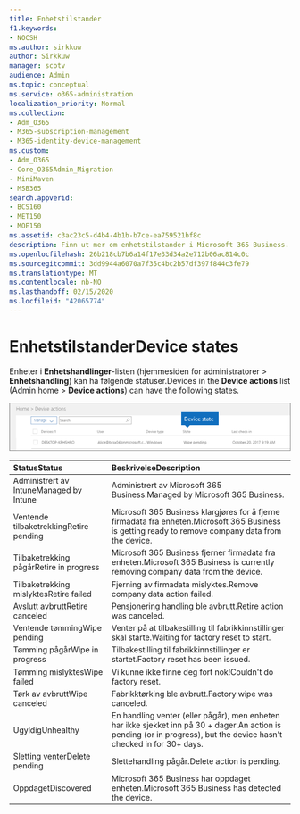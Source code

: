```yaml
---
title: Enhetstilstander
f1.keywords:
- NOCSH
ms.author: sirkkuw
author: Sirkkuw
manager: scotv
audience: Admin
ms.topic: conceptual
ms.service: o365-administration
localization_priority: Normal
ms.collection:
- Adm_O365
- M365-subscription-management
- M365-identity-device-management
ms.custom:
- Adm_O365
- Core_O365Admin_Migration
- MiniMaven
- MSB365
search.appverid:
- BCS160
- MET150
- MOE150
ms.assetid: c3ac23c5-d4b4-4b1b-b7ce-ea759521bf8c
description: Finn ut mer om enhetstilstander i Microsoft 365 Business.
ms.openlocfilehash: 26b218cb7b6a14f17e33d34a2e712b06ac814c0c
ms.sourcegitcommit: 3dd9944a6070a7f35c4bc2b57df397f844c3fe79
ms.translationtype: MT
ms.contentlocale: nb-NO
ms.lasthandoff: 02/15/2020
ms.locfileid: "42065774"
---
```

# <a name="device-states"></a><span data-ttu-id="1bcc1-103">Enhetstilstander</span><span class="sxs-lookup"><span data-stu-id="1bcc1-103">Device states</span></span>

<span data-ttu-id="1bcc1-104">Enheter i **Enhetshandlinger**-listen (hjemmesiden for administratorer \> **Enhetshandling**) kan ha følgende statuser.</span><span class="sxs-lookup"><span data-stu-id="1bcc1-104">Devices in the **Device actions** list (Admin home \> **Device actions**) can have the following states.</span></span>
  
![In the Device actions list, you can see the Devices states.](../media/a621c47e-45d9-4e1a-beb9-c03254d40c1d.png)
  
|<span data-ttu-id="1bcc1-106">**Status**</span><span class="sxs-lookup"><span data-stu-id="1bcc1-106">**Status**</span></span>|<span data-ttu-id="1bcc1-107">**Beskrivelse**</span><span class="sxs-lookup"><span data-stu-id="1bcc1-107">**Description**</span></span>|
|:-----|:-----|
|<span data-ttu-id="1bcc1-108">Administrert av Intune</span><span class="sxs-lookup"><span data-stu-id="1bcc1-108">Managed by Intune</span></span>  <br/> |<span data-ttu-id="1bcc1-109">Administrert av Microsoft 365 Business.</span><span class="sxs-lookup"><span data-stu-id="1bcc1-109">Managed by Microsoft 365 Business.</span></span>  <br/> |
|<span data-ttu-id="1bcc1-110">Ventende tilbaketrekking</span><span class="sxs-lookup"><span data-stu-id="1bcc1-110">Retire pending</span></span>  <br/> |<span data-ttu-id="1bcc1-111">Microsoft 365 Business klargjøres for å fjerne firmadata fra enheten.</span><span class="sxs-lookup"><span data-stu-id="1bcc1-111">Microsoft 365 Business is getting ready to remove company data from the device.</span></span>  <br/> |
|<span data-ttu-id="1bcc1-112">Tilbaketrekking pågår</span><span class="sxs-lookup"><span data-stu-id="1bcc1-112">Retire in progress</span></span>  <br/> |<span data-ttu-id="1bcc1-113">Microsoft 365 Business fjerner firmadata fra enheten.</span><span class="sxs-lookup"><span data-stu-id="1bcc1-113">Microsoft 365 Business is currently removing company data from the device.</span></span>  <br/> |
|<span data-ttu-id="1bcc1-114">Tilbaketrekking mislyktes</span><span class="sxs-lookup"><span data-stu-id="1bcc1-114">Retire failed</span></span>  <br/> | <span data-ttu-id="1bcc1-115">Fjerning av firmadata mislyktes.</span><span class="sxs-lookup"><span data-stu-id="1bcc1-115">Remove company data action failed.</span></span>  <br/> |
|<span data-ttu-id="1bcc1-116">Avslutt avbrutt</span><span class="sxs-lookup"><span data-stu-id="1bcc1-116">Retire canceled</span></span>  <br/> |<span data-ttu-id="1bcc1-117">Pensjonering handling ble avbrutt.</span><span class="sxs-lookup"><span data-stu-id="1bcc1-117">Retire action was canceled.</span></span>  <br/> |
|<span data-ttu-id="1bcc1-118">Ventende tømming</span><span class="sxs-lookup"><span data-stu-id="1bcc1-118">Wipe pending</span></span>  <br/> |<span data-ttu-id="1bcc1-119">Venter på at tilbakestilling til fabrikkinnstillinger skal starte.</span><span class="sxs-lookup"><span data-stu-id="1bcc1-119">Waiting for factory reset to start.</span></span>  <br/> |
|<span data-ttu-id="1bcc1-120">Tømming pågår</span><span class="sxs-lookup"><span data-stu-id="1bcc1-120">Wipe in progress</span></span>  <br/> |<span data-ttu-id="1bcc1-121">Tilbakestilling til fabrikkinnstillinger er startet.</span><span class="sxs-lookup"><span data-stu-id="1bcc1-121">Factory reset has been issued.</span></span>  <br/> |
|<span data-ttu-id="1bcc1-122">Tømming mislyktes</span><span class="sxs-lookup"><span data-stu-id="1bcc1-122">Wipe failed</span></span>  <br/> |<span data-ttu-id="1bcc1-123">Vi kunne ikke finne deg fort nok!</span><span class="sxs-lookup"><span data-stu-id="1bcc1-123">Couldn't do factory reset.</span></span>  <br/> |
|<span data-ttu-id="1bcc1-124">Tørk av avbrutt</span><span class="sxs-lookup"><span data-stu-id="1bcc1-124">Wipe canceled</span></span>  <br/> |<span data-ttu-id="1bcc1-125">Fabrikktørking ble avbrutt.</span><span class="sxs-lookup"><span data-stu-id="1bcc1-125">Factory wipe was canceled.</span></span>  <br/> |
|<span data-ttu-id="1bcc1-126">Ugyldig</span><span class="sxs-lookup"><span data-stu-id="1bcc1-126">Unhealthy</span></span>  <br/> |<span data-ttu-id="1bcc1-127">En handling venter (eller pågår), men enheten har ikke sjekket inn på 30 + dager.</span><span class="sxs-lookup"><span data-stu-id="1bcc1-127">An action is pending (or in progress), but the device hasn't checked in for 30+ days.</span></span>  <br/> |
|<span data-ttu-id="1bcc1-128">Sletting venter</span><span class="sxs-lookup"><span data-stu-id="1bcc1-128">Delete pending</span></span>  <br/> |<span data-ttu-id="1bcc1-129">Slettehandling pågår.</span><span class="sxs-lookup"><span data-stu-id="1bcc1-129">Delete action is pending.</span></span>  <br/> |
|<span data-ttu-id="1bcc1-130">Oppdaget</span><span class="sxs-lookup"><span data-stu-id="1bcc1-130">Discovered</span></span>  <br/> |<span data-ttu-id="1bcc1-131">Microsoft 365 Business har oppdaget enheten.</span><span class="sxs-lookup"><span data-stu-id="1bcc1-131">Microsoft 365 Business has detected the device.</span></span>  <br/> |
   
